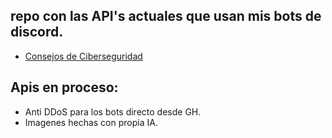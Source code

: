## repo con las API's actuales que usan mis bots de discord.

- [Consejos de Ciberseguridad](https://github.com/v3laDev/api/tree/main/consejos)

## Apis en proceso:
- Anti DDoS para los bots directo desde GH.
- Imagenes hechas con propia IA.
